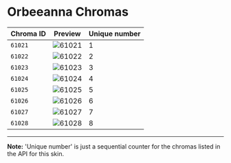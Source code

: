 # Orbeeanna Chromas

| Chroma ID | Preview | Unique number |
|---|---|---|
| `61021` | ![61021](https://raw.communitydragon.org/latest/plugins/rcp-be-lol-game-data/global/default/v1/champion-chroma-images/61/61021.png) | 1 |
| `61022` | ![61022](https://raw.communitydragon.org/latest/plugins/rcp-be-lol-game-data/global/default/v1/champion-chroma-images/61/61022.png) | 2 |
| `61023` | ![61023](https://raw.communitydragon.org/latest/plugins/rcp-be-lol-game-data/global/default/v1/champion-chroma-images/61/61023.png) | 3 |
| `61024` | ![61024](https://raw.communitydragon.org/latest/plugins/rcp-be-lol-game-data/global/default/v1/champion-chroma-images/61/61024.png) | 4 |
| `61025` | ![61025](https://raw.communitydragon.org/latest/plugins/rcp-be-lol-game-data/global/default/v1/champion-chroma-images/61/61025.png) | 5 |
| `61026` | ![61026](https://raw.communitydragon.org/latest/plugins/rcp-be-lol-game-data/global/default/v1/champion-chroma-images/61/61026.png) | 6 |
| `61027` | ![61027](https://raw.communitydragon.org/latest/plugins/rcp-be-lol-game-data/global/default/v1/champion-chroma-images/61/61027.png) | 7 |
| `61028` | ![61028](https://raw.communitydragon.org/latest/plugins/rcp-be-lol-game-data/global/default/v1/champion-chroma-images/61/61028.png) | 8 |

---

**Note:** 'Unique number' is just a sequential counter for the chromas listed in the API for this skin.